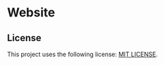 # Website

## License
This project uses the following license: [MIT LICENSE](https://github.com/tomosfps/aeri/blob/main/LICENSE.md).

